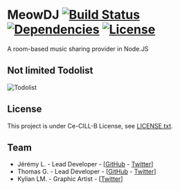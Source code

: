 # MeowDJ [![Build Status](https://img.shields.io/travis/MeowDJ/MeowDJ/master.svg?style=flat-square)](https://travis-ci.org/MeowDJ/MeowDJ) [![Dependencies](https://img.shields.io/david/MeowDJ/MeowDJ.svg?style=flat-square)](https://david-dm.org/MeowDJ/MeowDJ) [![License](https://img.shields.io/badge/license-Ce--CILL--B-blue.svg?style=flat-square)](https://github.com/MeowDJ/MeowDJ/blob/master/LICENSE.txt)
A room-based music sharing provider in Node.JS

## Not limited Todolist

![Todolist](http://i.blueslime.fr/4X8v7i9V.png)


## License

This project is under Ce-CILL-B License, see [LICENSE.txt](https://github.com/MeowDJ/MeowDJ/blob/master/LICENSE.txt).


## Team

* Jérémy L. - Lead Developer - [[GitHub](https://github.com/IamBlueSlime) - [Twitter](https://twitter.com/iamblueslime)]
* Thomas G. - Lead Developer - [[GitHub](https://github.com/Thog) - [Twitter](https://twitter.com/Thog92dev)]
* Kylian LM. - Graphic Artist - [[Twitter](https://twitter.com/Kylian_LM)]
